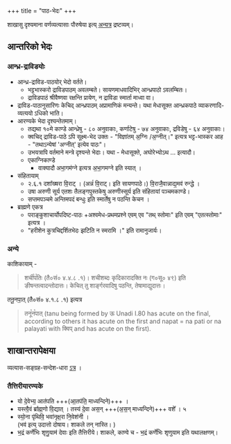 +++
title = "पाठ-भेदः"
+++

शाखासु दृश्यमाना वर्णव्यत्यासाः पौरुषेया इत्य् [अन्यत्र](/vedAH/meta/history) द्रष्टव्यम्। 


## आन्तरिको भेदः
### आन्ध्र-द्राविडयोः
- आन्ध्र-द्राविड-पाठयोर् भेदो वर्तते।
  - भट्टभास्करो द्राविडपाठम् अवलम्बते। सायणमाधवादिभिर् आन्ध्रपाठो ऽवलम्बितः।
  - द्राविडपाठं श्रीवैष्णवा रक्षन्ति प्रायेण, न द्राविडा स्मार्ता माध्वा वा।
- द्राविड-पाठानुसारिणः केचिद् आन्ध्रपाठम् अप्रामाणिकं मन्यन्ते। यथा मेधासूक्त आन्ध्रकपाठे व्याकरणादि-व्यत्ययो ऽधिको भाति।
- आरण्यके भेदा दृश्यन्तेतमाम्। 
  - तद्यथा १०मे काण्डे आन्ध्रेषु - ८० अनुवाकाः, कर्णाटेषु - ७४ अनुवाकाः, द्रविडेषु - ६४ अनुवाकाः। 
  - क्वचिद् द्राविड-पाठे ऽपि सूक्ष्म-भेद उक्तः - "विज्ञा॑तम् अ॒ग्निः /अ॒ग्नीत्।" इत्यत्र भट्ट-भास्कर आह - "तथाऽन्येषां 'अग्नीत्' इत्येव पाठः"।
  - उभयत्रापि वर्तमाने मन्त्रे दृश्यन्ते भेदाः। यथा - मेधासूक्ते, अघोरेभ्योऽथ … इत्यादौ।
  - एकाग्निकाण्डे 
    - वाक्यादौ अभा॒गम॑ग्ने इत्यत्र अ॒भा॒गमग्ने इति स्यात् ।
- संहितायाम्
  - २.६.१ दशा᳚ख्षरा वि॒राट् । (अन्नं॑ वि॒राट्। इति सायणपाठे।)  वि॒राजै॒वान्नाद्य॒मव॑ रुन्द्धे । 
  - उषा अरुणी सूर्य एतशः तैलङ्गपुस्तकेषु अरुणीस्सूर्य इति संहितायां पञ्चमकाण्डे।
  - सप्तमपञ्चमे अन्तिमपदं बन्धुः इति स्मार्तेषु न पठन्ति केचन ।
- ब्राह्मणे एकत्र 
  - पराङ्कुशाचार्योपदिष्ट-पाठः +अश्वमेध-प्रथमप्रश्ने एवम् एव "तथ् स्तोमाः" इति एवम् "एतत्स्तोमाः" इत्यत्र । 
  - "हरीशेन कुत्रचिद्दर्शितभेदः झटिति न स्मरामि ।" इति रामानुजार्यः।  

### अन्ये
काशिकायाम् - 

> शची꣡प꣡तिः (तै०सं० ४.४.८ .१)। शचीशब्दः कृदिकारादक्ति नः (ग०सू० ४९) इति ङीषन्तत्वादन्तोदात्तः। केचित् तु शार्ङ्गरवादिषु पठन्ति, तेषामाद्युदात्तः। 

तनू॒नपा॒त् (तै०सं० ४.१.८ .१) इत्यत्र 

> तनू꣡न꣡पात् (tanu being formed by ऊ Unadi I.80 has acute on the final, according to others it has acute on the first and napat = na pati or na palayati with क्विप् and has acute on the first). 

## शाखान्तरापेक्षया 
व्यत्यास-सङ्ग्रह-सन्देश-धारा [ऽत्र](https://groups.google.com/g/kalpa-prayoga/c/Dwl7Nzu9g-Y) । 

### तैत्तिरीयारण्यके
- यो दे॒वेभ्य॒ आत॑पति +++(आ॒तप॑ति॒ माध्यन्दिने)+++ ।  
- यस्त्वै॒वं ब्रा᳚ह्म॒णो वि॒द्यात् । तस्य॑ दे॒वा अस॒न् +++(अ॒स॒न् माध्यन्दिने)+++ वशे᳚ । ५
- स्यो॒ना पृ॑थिवि॒ भवा॑नृक्ष॒रा नि॒वेश॑नी ।  
(भव॑ इत्य् उदात्तो दोषाय। शाकले तन् नास्ति। )
-  भ॒द्रं कर्णे॑भिः शृणु॒याम॑ देवाः इति तैत्तिरीये। शाकले, काण्वे च - भ॒द्रं कर्णे॑भिः शृणुयाम इति यथालक्षणम्। 

